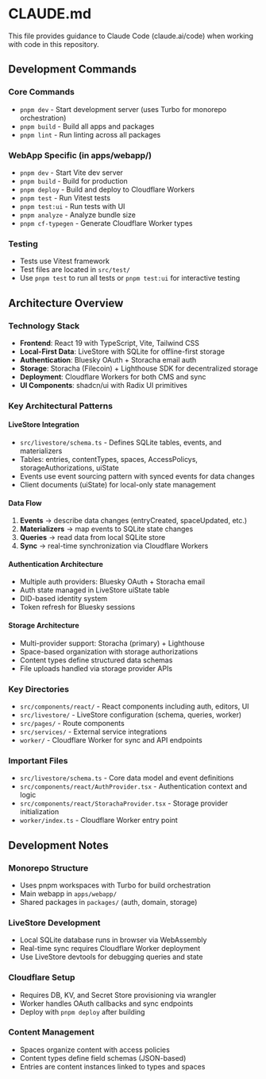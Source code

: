 # CLAUDE.md

This file provides guidance to Claude Code (claude.ai/code) when working with code in this repository.

## Development Commands

### Core Commands
- `pnpm dev` - Start development server (uses Turbo for monorepo orchestration)
- `pnpm build` - Build all apps and packages
- `pnpm lint` - Run linting across all packages

### WebApp Specific (in apps/webapp/)
- `pnpm dev` - Start Vite dev server
- `pnpm build` - Build for production
- `pnpm deploy` - Build and deploy to Cloudflare Workers
- `pnpm test` - Run Vitest tests
- `pnpm test:ui` - Run tests with UI
- `pnpm analyze` - Analyze bundle size
- `pnpm cf-typegen` - Generate Cloudflare Worker types

### Testing
- Tests use Vitest framework
- Test files are located in `src/test/`
- Use `pnpm test` to run all tests or `pnpm test:ui` for interactive testing

## Architecture Overview

### Technology Stack
- **Frontend**: React 19 with TypeScript, Vite, Tailwind CSS
- **Local-First Data**: LiveStore with SQLite for offline-first storage
- **Authentication**: Bluesky OAuth + Storacha email auth
- **Storage**: Storacha (Filecoin) + Lighthouse SDK for decentralized storage
- **Deployment**: Cloudflare Workers for both CMS and sync
- **UI Components**: shadcn/ui with Radix UI primitives

### Key Architectural Patterns

#### LiveStore Integration
- `src/livestore/schema.ts` - Defines SQLite tables, events, and materializers
- Tables: entries, contentTypes, spaces, AccessPolicys, storageAuthorizations, uiState
- Events use event sourcing pattern with synced events for data changes
- Client documents (uiState) for local-only state management

#### Data Flow
1. **Events** → describe data changes (entryCreated, spaceUpdated, etc.)
2. **Materializers** → map events to SQLite state changes
3. **Queries** → read data from local SQLite store
4. **Sync** → real-time synchronization via Cloudflare Workers

#### Authentication Architecture
- Multiple auth providers: Bluesky OAuth + Storacha email
- Auth state managed in LiveStore uiState table
- DID-based identity system
- Token refresh for Bluesky sessions

#### Storage Architecture
- Multi-provider support: Storacha (primary) + Lighthouse
- Space-based organization with storage authorizations
- Content types define structured data schemas
- File uploads handled via storage provider APIs

### Key Directories
- `src/components/react/` - React components including auth, editors, UI
- `src/livestore/` - LiveStore configuration (schema, queries, worker)
- `src/pages/` - Route components
- `src/services/` - External service integrations
- `worker/` - Cloudflare Worker for sync and API endpoints

### Important Files
- `src/livestore/schema.ts` - Core data model and event definitions
- `src/components/react/AuthProvider.tsx` - Authentication context and logic
- `src/components/react/StorachaProvider.tsx` - Storage provider initialization
- `worker/index.ts` - Cloudflare Worker entry point

## Development Notes

### Monorepo Structure
- Uses pnpm workspaces with Turbo for build orchestration
- Main webapp in `apps/webapp/`
- Shared packages in `packages/` (auth, domain, storage)

### LiveStore Development
- Local SQLite database runs in browser via WebAssembly
- Real-time sync requires Cloudflare Worker deployment
- Use LiveStore devtools for debugging queries and state

### Cloudflare Setup
- Requires DB, KV, and Secret Store provisioning via wrangler
- Worker handles OAuth callbacks and sync endpoints
- Deploy with `pnpm deploy` after building

### Content Management
- Spaces organize content with access policies
- Content types define field schemas (JSON-based)
- Entries are content instances linked to types and spaces